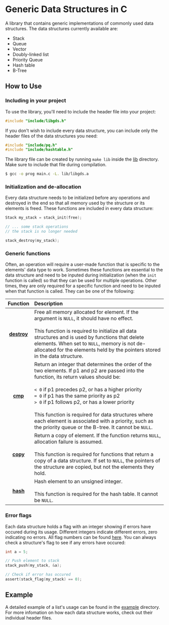 # Generic Data Structures in C

A library that contains generic implementations of commonly used data structures. The data structures currently available are:

- Stack
- Queue
- Vector
- Doubly-linked list
- Priority Queue
- Hash table
- B-Tree

## How to Use

### Including in your project
To use the library, you'll need to include the header file into your project:
```c
#include "include/libgds.h"
```

If you don't wish to include every data structure, you can include only the header files of the data structures you need:
```c
#include "include/pq.h"
#include "include/hashtable.h"
```

The library file can be created by running ```make lib``` inside the [lib](https://github.com/danaent/Generic-Data-Structures/blob/main/example) directory. Make sure to include that file during compilation.
```bash
$ gcc -o prog main.c -L. lib/libgds.a
```

### Initialization and de-allocation
Every data structure needs to be initialized before any operations and destroyed in the end so that all memory used by the structure or its elements is freed. These functions are included in every data structure:
```c
Stack my_stack = stack_init(free);

// ... some stack operations
// the stack is no longer needed

stack_destroy(my_stack);
```

### Generic functions
Often, an operation will require a user-made function that is specific to the elements' data type to work. Sometimes these functions are essential to the data structure and need to be inputed during initialization (when the ```init``` function is called) so that they can be used for multiple operations. Other times, they are only required for a specific function and need to be inputed when that function is called. They can be one of the following:

| Function   | Description |
|:----------:|:------------|
|**[destroy](https://github.com/danaent/Generic-Data-Structures/blob/main/include/func.h#L9)**| Free all memory allocated for element. If the argument is ``````NULL``````, it should have no effect.<br><br>This function is required to initialize all data structures and is used by functions that delete elements. When set to ```NULL```, memory is not de-allocated for the elements held by the pointers stored in the data structure.|
|**[cmp](https://github.com/danaent/Generic-Data-Structures/blob/main/include/func.h#L22)**| Return an integer that determines the order of the two elements. If p1 and p2 are passed into the function, its return values should be:<br><br>```< 0``` if p1 precedes p2, or has a higher priority<br>```= 0``` if p1 has the same priority as p2<br>```> 0``` if p1 follows p2, or has a lower priority<br><br>This function is required for data structures where each element is associated with a priority, such as the priority queue or the B-tree. It cannot be ```NULL```.|
|**[copy](https://github.com/danaent/Generic-Data-Structures/blob/main/include/func.h#L30)**| Return a copy of element. If the function returns ```NULL```, allocation failure is assumed.<br><br>This function is required for functions that return a copy of a data structure. If set to ```NULL```, the pointers of the structure are copied, but not the elements they hold.|
|**[hash](https://github.com/danaent/Generic-Data-Structures/blob/main/include/func.h#L35)**|Hash element to an unsigned integer.<br><br>This function is required for the hash table. It cannot be ```NULL```.|


### Error flags
Each data structure holds a flag with an integer showing if errors have occured during its usage. Different integers indicate different errors, zero indicating no errors. All flag numbers can be found [here](https://github.com/danaent/Generic-Data-Structures/blob/main/include/flags.h). You can always check a structure's flag to see if any errors have occured:
```c
int a = 5;

// Push element to stack
stack_push(my_stack, &a);

// Check if error has occured
assert(stack_flag(my_stack) == 0);
```

## Example
A detailed example of a list's usage can be found in the [example](https://github.com/danaent/Generic-Data-Structures/blob/main/example) directory. For more infomation on how each data structure works, check out their individual header files.